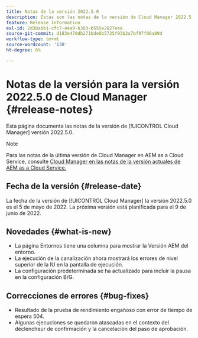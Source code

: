 ```yaml
---
title: Notas de la versión 2022.5.0
description: Estas son las notas de la versión de Cloud Manager 2022.5.0.
feature: Release Information
exl-id: 2d38abb1-cfc7-44a9-b303-b555e2827eea
source-git-commit: d183e470db271bde0b5725f93b2a7bf97f00a89d
workflow-type: tm+mt
source-wordcount: '138'
ht-degree: 6%

---
```



# Notas de la versión para la versión 2022.5.0 de Cloud Manager {#release-notes}

Esta página documenta las notas de la versión de [!UICONTROL Cloud Manager] versión 2022.5.0.

>[!NOTE]
>
>Para las notas de la última versión de Cloud Manager en AEM as a Cloud Service, consulte [Cloud Manager en las notas de la versión actuales de AEM as a Cloud Service.](https://experienceleague.adobe.com/docs/experience-manager-cloud-service/content/implementing/using-cloud-manager/release-notes-cloud-manager/release-notes-cm-current.html)

## Fecha de la versión {#release-date}

La fecha de la versión de [!UICONTROL Cloud Manager] la versión 2022.5.0 es el 5 de mayo de 2022. La próxima versión está planificada para el 9 de junio de 2022.

## Novedades {#what-is-new}

* La página Entornos tiene una columna para mostrar la Versión AEM del entorno.
* La ejecución de la canalización ahora mostrará los errores de nivel superior de la IU en la pantalla de ejecución.
* La configuración predeterminada se ha actualizado para incluir la pausa en la configuración B/G.

## Correcciones de errores {#bug-fixes}

* Resultado de la prueba de rendimiento engañoso con error de tiempo de espera 504.
* Algunas ejecuciones se quedaron atascadas en el contexto del déclencheur de confirmación y la cancelación del paso de aprobación.

